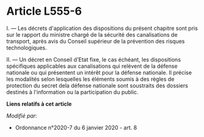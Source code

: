 # Article L555-6

I. ― Les décrets d'application des dispositions du présent chapitre sont pris sur le rapport du ministre chargé de la
sécurité des canalisations de transport, après avis du Conseil supérieur de la prévention des risques technologiques.

II. ― Un décret en Conseil d'Etat fixe, le cas échéant, les dispositions spécifiques applicables aux canalisations qui
relèvent de la défense nationale ou qui présentent un intérêt pour la défense nationale. Il précise les modalités selon
lesquelles les éléments soumis à des règles de protection du secret dela défense nationale sont soustraits des dossiers
destinés à l'information ou la participation du public.

**Liens relatifs à cet article**

_Modifié par_:

  - Ordonnance n°2020-7 du 6 janvier 2020 - art. 8
